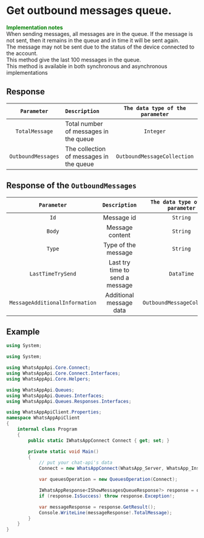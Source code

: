 ﻿# Get outbound messages queue.
**<span style="color:green">Implementation notes</span>** <br/>
When sending messages, all messages are in the queue. If the message is not sent, then it remains in the queue and in time it will be sent again. <br/>
The message may not be sent due to the status of the device connected to the account. <br/>
This method give the last 100 messages in the queue. <br/>
This method is available in both synchronous and asynchronous implementations

## Response
| `Parameter`       | `Description`                           | `The data type of the parameter` | 
|:-----------------:|:----------------------------------------|:--------------------------------:|
|`TotalMessage`     |  Total number of messages in the queue  | `Integer`                   |
|`OutboundMessages` | The collection of messages in the queue | `OutboundMessageCollection` |

## Response of the `OutboundMessages`
| `Parameter` | `Description`                             | `The data type of the parameter` | 
|:-----------:|:-----------------------------------------:|:--------------------------------:|
|`Id`         |  Message id                               | `String`                         |
|`Body`       |  Message content                          | `String`                         |
|`Type`       |  Type of the message                      | `String`                         |
|`LastTimeTrySend` | Last try time to send a message      | `DataTime`                       |
|`MessageAdditionalInformation` | Additional message data | `OutboundMessageCollection`      |

## Example
```csharp
using System;

using System;

using WhatsAppApi.Core.Connect;
using WhatsAppApi.Core.Connect.Interfaces;
using WhatsAppApi.Core.Helpers;

using WhatsAppApi.Queues;
using WhatsAppApi.Queues.Interfaces;
using WhatsAppApi.Queues.Responses.Interfaces;

using WhatsAppApiClient.Properties;
namespace WhatsAppApiClient
{
    internal class Program
    {
        public static IWhatsAppConnect Connect { get; set; }

        private static void Main()
        {
            // put your chat-api's data
            Connect = new WhatsAppConnect(WhatsApp_Server, WhatsApp_Instance, WhatsApp_Token); 

            var queuesOperation = new QueuesOperation(Connect);

            IWhatsAppResponse<IShowMessagesQueueResponse?> response = queuesOperation.ShowMessagesQueue();
            if (response.IsSuccess) throw response.Exception!;

            var messageResponse = response.GetResult();
            Console.WriteLine(messageResponse!.TotalMessage);
        }
    }
}
```